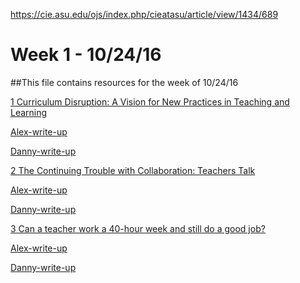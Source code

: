 https://cie.asu.edu/ojs/index.php/cieatasu/article/view/1434/689
# Week 1 - 10/24/16

##This file contains resources for the week of 10/24/16

[1 Curriculum Disruption: A Vision for New Practices in Teaching and Learning](https://cie.asu.edu/ojs/index.php/cieatasu/article/view/1434/689) 


[Alex-write-up]()


[Danny-write-up]()


[2 The Continuing Trouble with Collaboration: Teachers Talk](https://cie.asu.edu/ojs/index.php/cieatasu/article/view/1615/657)


[Alex-write-up]()


[Danny-write-up]()


[3 Can a teacher work a 40-hour week and still do a good job?](http://thecornerstoneforteachers.com/2015/09/can-a-teacher-work-a-40-hour-week-and-still-do-a-good-job.html)


[Alex-write-up]()


[Danny-write-up]()